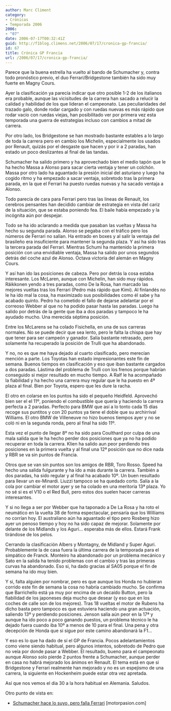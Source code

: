 ```yaml
---
author: Marc Climent
category:
- Crónicas
- Temporada 2006
2006:
- "07"
date: 2006-07-17T00:32:41Z
guid: http://f1blog.climens.net/2006/07/17/cronica-gp-francia/
id: 67
title: Crónica GP Francia
url: /2006/07/17/cronica-gp-francia/
---
```


Parece que la buena estrella ha vuelto al bando de Schumacher y, contra todo pronóstico previo, el duo Ferrari/Bridgestone también ha sido muy fuerte en Magny Cours.

Ayer la clasificación ya parecía indicar que otro posible 1-2 de los italianos era probable, aunque las vicisitudes de la carrera han sacado a relucir la calidad y habilidad de los que lideran el campeonato. Las peculiaridades del trazado galo, donde rodar cargado y con ruedas nuevas es más rápido que rodar vacío con ruedas viejas, han posibilitado ver por primera vez esta temporada una guerra de estrategias incluso con cambios a mitad de carrera.

Por otro lado, los Bridgestone se han mostrado bastante estables a lo largo de toda la carrera pero en cambio los Michelin, especialmente los usados por Renault, quizás por el desgaste que hacen y por ir a 2 paradas, han estado un poco deslizantes al final de las tandas.

Schumacher ha salido primero y ha aprovechado bien el medio tapón que le ha hecho Massa a Alonso para sacar cierta ventaja y tener un colchón. Massa por otro lado ha aguantado la presión inicial del asturiano y luego ha cogido ritmo y ha empezado a sacar ventaja, sobretodo tras la primera parada, en la que el Ferrari ha puesto ruedas nuevas y ha sacado ventaja a Alonso.

Todo parecía de cara para Ferrari pero tras las lineas de Renault, los cerebros pensantes han decidido cambiar de estrategia en vista del cariz de la situación, que se estaba poniendo fea. El baile había empezado y la incógnita aún por despejar.

Todo se ha ido aclarando a medida que pasaban las vueltas y Massa ha hecho su segunda parada. Alonso se pegaba con el tráfico pero los números de Ferrari no salían. Ha entrado en boxes y al salir la ventaja del brasileño era insuficiente para mantener la segunda plaza. Y así ha sido tras la tercera parada del Ferrari. Mientras Schumi ha mantenido la primera posición con una envidiable ventaja, Massa ha salido por unos segundos detrás del coche azul de Alonso. Octava victoria del alemán en Magny Cours.
  
Y así han ido las posiciones de cabeza. Pero por detrás la cosa estaba interesante. Los McLaren, aunque con Michelin, han sido muy rápidos. Räikkonen yendo a tres paradas, como De la Rosa, han marcado las mejores vueltas tras los Ferrari (Pedro más rápido que Kimi). Al finlandés no le ha ido mal la cosa, ha maximizado sus posibilidades como él sabe y ha acabado quinto. Pedro ha cometido el fallo de dejarse adelantar por el correoso Webber al que no ha podido pasar hasta las paradas. Luego ha salido por detrás de la gente que iba a dos paradas y tampoco le ha ayudado mucho. Una merecida séptima posición.

Entre los McLarens se ha colado Fisichella, en una de sus carreras normales. No se puede decir que sea lento, pero le falta la chispa que hay que tener para ser campeón y ganador. Salía bastante retrasado, pero solamente ha recuperado la posición de Trulli que ha abandonado.
  
Y no, no es que me haya dejado al cuarto clasificado, pero merecían mención a parte. Los Toyotas han estado impresionantes este fin de semana. Buenos tiempos en clasificación y eso que iban bastante cargados a dos paradas. Lástima del problema de Trulli con los frenos porque habrían conseguido si mejor resultado en mucho tiempo. A Ralf le ha acompañado la fiabilidad y ha hecho una carrera muy regular que le ha puesto en 4ª plaza al final. Bien por Toyota, espero que les dure la racha.

El otro en colarse en los puntos ha sido el pequeño Heidfeld. Aprovechó bien ser el el 11º, poniendo el combustible que quería y haciendo la carrera perfecta a 2 paradas. Perfecto para BMW que así a lo tonto cada 15 días recoge sus puntitos y con 20 puntos ya tiene el doble que su archirrival Williams. El otro BMW de Villeneuve no hizo buenos tiempos ayer y no se coló ni en la segunda ronda, pero al final ha sido 11º.

Esta vez el punto de llegar 8º no ha sido para Coulthard por culpa de una mala salida que le ha hecho perder dos posiciones que ya no ha podido recuperar en toda la carrera. Klien ha salido aun peor perdiendo tres posiciones en la primera vuelta y al final una 12ª posición que no dice nada y RBR se va sin puntos de Francia.

Otros que se van sin puntos son los amigos de RBR, Toro Rosso. Speed ha hecho una salida fulgurante y ha ido a más durante la carrera. También a dos paradas, ha sido regular y al final ha acabado 10º. Un buen resultado para llevar un ex-Minardi. Liuzzi tampoco se ha quedado corto. Salía a la cola por cambiar el motor ayer y se ha colado en una meritoria 13ª plaza. Yo no sé si es el V10 o el Red Bull, pero estos dos suelen hacer carreras interesantes.

Y si no llega a ser por Webber que ha taponado a De La Rosa y ha roto el neumático en la vuelta 38 de forma espectacular, pensaría que los Williams no corrían hoy. El australiano aún ha aguantado el tipo pero Rosberg hizo ayer un penoso tiempo y hoy no ha sido capaz de mejorar. Solamente por delante de los Midlands y los Aguri&#8230; esperaba más de ellos. Estará Frank tirándose de los pelos.

Cerrando la clasificación Albers y Montagny, de Midland y Super Aguri. Probablemente la de casa fuera la última carrera de la temporada para el simpático de Franck. Monteiro ha abandonado por un problema mecánico y Sato en la salida ha tenido problemas con el cambio y tras las primeras curvas ha abandonado. Eso si, ha dado gracias al SA05 porque el fin de semana ha ido muy bien.

Y si, falta alguien por nombrar, pero es que aunque los Honda no hubieran corrido este fin de semana la cosa no habría cambiado mucho. Se confirma que Barrichello está ya muy por encima de un decaído Button, pero la fiabilidad de los japoneses deja mucho que desear (y eso que en los coches de calle son de los mejores). Tras 18 vueltas el motor de Rubens ha dicho basta pero tampoco es que estuviera haciendo una gran actuación, saliendo 13º y perdiendo posiciones. Jenson salía aún peor en la 17ª y aunque ha ido poco a poco ganando puestos, un problema técnico le ha dejado fuera cuando iba 10º a menos de 10 para el final. Una pena y otra decepción de Honda que si sigue por este camino abandonará la F1&#8230;

Y eso es lo que ha dado de sí el GP de Francia. Pocos adelantamientos como viene siendo habitual, pero algunos intentos, sobretodo de Pedro que no veía por donde pasar a Webber. El resultado, bueno para el campeonato aunque Alonso solo pierde 2 puntos frente a Schumacher, aunque perder en casa no habrá mejorado los ánimos en Renault. El tema está en que si Bridgestone y Ferrari realmente han mejorado y no es un espejismo de una carrera, la siguiente en Hockenheim puede estar otra vez apretada.

Así que nos vemos el dia 30 a la hora habitual en Alemania. Saludos.

Otro punto de vista en:

  * [Schumacher hace lo suyo, pero falla Ferrari](http://www.motorpasion.com/archivos/2006/07/16-schumacher-hace-lo-suyo-pero-.php) [motorpasion.com]